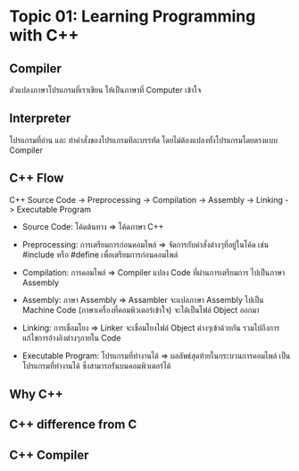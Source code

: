 # Topic 01: Learning Programming with C++

## Compiler

ตัวแปลงภาษาโปรแกรมที่เราเขียน ให้เป็นภาษาที่ Computer เข้าใจ

## Interpreter

โปรแกรมที่อ่าน และ ทำคำสั่งของโปรแกรมทีละบรรทัด โดยไม่ต้องแปลงทั้งโปรแกรมโดยตรงแบบ Compiler

## C++ Flow

C++ Source Code -> Preprocessing -> Compilation -> Assembly -> Linking -> Executable Program

- Source Code: โค้ดต้นทาง => โค้ดภาษา C++

- Preprocessing: การเตรียมการก่อนคอมไพล์ => จัดการกับคำสั่งต่างๆที่อยู่ในโค้ด เช่น #include หรือ #define เพื่อเตรียมการก่อนคอมไพล์

- Compilation: การคอมไพล์ => Compiler แปลง Code ที่ผ่านการเตรียมการ ไปเป็นภาษา Assembly

- Assembly: ภาษา Assembly => Assambler จะแปลภาษา Assembly ไปเป็น Machine Code (ภาษาเครื่องที่คอมพิวเตอร์เข้าใจ) จะได้เป็นไฟล์ Object ออกมา

- Linking: การเชื่อมโยง => Linker จะเชื่อมโยงไฟล์ Object ต่างๆเข้าด้วยกัน รวมไปถึงการแก้ไขการอ้างอิงต่างๆภายใน Code

- Executable Program: โปรแกรมที่ทำงานได้ => ผลลัพธ์สุดท้ายในกระบวนการคอมไพล์ เป็นโปรแกรมที่ทำงานได้ ซึ่งสามารถรันบนคอมพิวเตอร์ได้

## Why C++

## C++ difference from C

## C++ Compiler
